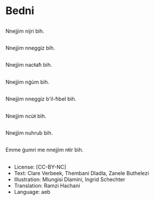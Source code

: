 # Bedni

##
Nnejjim nijri bìh.

##
Nnejjim nneggiz bìh.

##
Nnejjim nacŧaħ bih.

##
Nnejjim nġùm bìh.

##
Nnejjim nneggiz b'il-ħbel bìh.

##
Nnejjim ncùŧ bìh.

##
Nnejjim nuhrub bìh.

##
Emme ġumri me nnejjim nŧìr bìh.

##
* License: [CC-BY-NC]
* Text: Clare Verbeek, Thembani Dladla, Zanele Buthelezi
* Illustration: Mlungisi Dlamini, Ingrid Schechter
* Translation: Ramzi Hachani
* Language: aeb
